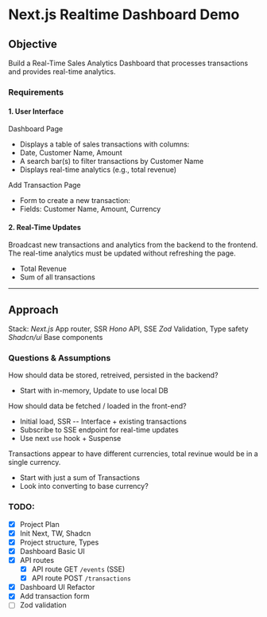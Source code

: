 # Next.js Realtime Dashboard Demo

## Objective

Build a Real-Time Sales Analytics Dashboard that processes transactions and provides real-time analytics.

### Requirements

#### 1. User Interface

Dashboard Page
- Displays a table of sales transactions with columns:
- Date, Customer Name, Amount
- A search bar(s) to filter transactions by Customer Name
- Displays real-time analytics (e.g., total revenue)

Add Transaction Page
- Form to create a new transaction:
- Fields: Customer Name, Amount, Currency

#### 2. Real-Time Updates

Broadcast new transactions and analytics from the backend to the frontend. The real-time analytics must be updated without refreshing the page.

- Total Revenue
- Sum of all transactions

---

## Approach

Stack:
*Next.js* App router, SSR
*Hono* API, SSE
*Zod* Validation, Type safety
*Shadcn/ui* Base components

### Questions & Assumptions

How should data be stored, retreived, persisted in the backend?
- Start with in-memory, Update to use local DB

How should data be fetched / loaded in the front-end?
- Initial load, SSR -- Interface + existing transactions
- Subscribe to SSE endpoint for real-time updates
- Use next `use` hook + Suspense

Transactions appear to have different currencies, total revinue would be in a single currency.
- Start with just a sum of Transactions
- Look into converting to base currency?

### TODO:

- [x] Project Plan
- [x] Init Next, TW, Shadcn
- [x] Project structure, Types
- [x] Dashboard Basic UI
- [x] API routes
  - [x] API route GET `/events` (SSE)
  - [x] API route POST `/transactions`
- [x] Dashboard UI Refactor
- [x] Add transaction form
- [ ] Zod validation
